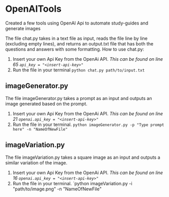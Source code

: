 # OpenAITools
Created a few tools using OpenAI Api to automate study-guides and generate images

The file chat.py takes in a text file as input, reads the file line by line (excluding empty lines), and returns an output.txt file that has both the questions and answers with some formatting.
How to use chat.py:
  1. Insert your own Api Key from the OpenAi API. *This can be found on line 65 `api_key = "<insert-api-key>"`*
  2. Run the file in your terminal `python chat.py path/to/input.txt`
 
 
 ## imageGenerator.py
 The file imageGenerator.py takes a prompt as an input and outputs an image generated based on the prompt.
  1. Insert your own Api Key from the OpenAi API. *This can be found on line 21 `openai.api_key = "<insert-api-key>"`*
  2. Run the file in your terminal. `python imageGenerator.py -p "Type prompt here" -n "NameOfNewFile"`

## imageVariation.py
The file imageVariation.py takes a square image as an input and outputs a similar variation of the image.
  1. Insert your own Api Key from the OpenAi API. *This can be found on line 16 `openai.api_key = "<insert-api-key>"`*
  2. Run the file in your terminal. `python imageVariation.py -i "path/to/image.png" -n "NameOfNewFile"
  
  

